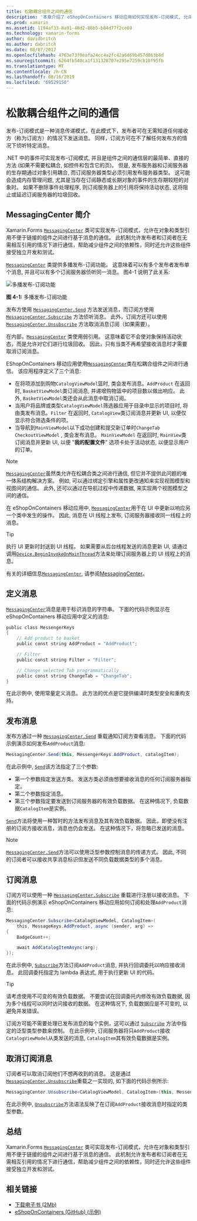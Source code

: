 ```yaml
---
title: 松散耦合组件之间的通信
description: '本章介绍了 eShopOnContainers 移动应用如何实现发布-订阅模式, 允许在不方便地通过对象和类型引用进行链接的组件之间进行基于消息的通信 '
ms.prod: xamarin
ms.assetid: 1194af33-8a91-48d2-88b5-b84d77f2ce69
ms.technology: xamarin-forms
author: davidbritch
ms.author: dabritch
ms.date: 08/07/2017
ms.openlocfilehash: 4763e73f0eafa24cc4a2fc42a6d69b457d863b8d
ms.sourcegitcommit: 6264fb540ca1f131328707e295e7259cb10f95fb
ms.translationtype: MT
ms.contentlocale: zh-CN
ms.lasthandoff: 08/16/2019
ms.locfileid: "69529150"
---
```

# <a name="communicating-between-loosely-coupled-components"></a>松散耦合组件之间的通信

发布-订阅模式是一种消息传递模式，在此模式下，发布者可在无需知道任何接收方（称为订阅方）的情况下发送消息。 同样，订阅方可在不了解任何发布方的情况下侦听特定消息。

.NET 中的事件可实现发布-订阅模式, 并且是组件之间的通信层的最简单、直接的方法 (如果不需要松耦合, 如控件和包含它的页)。 但是, 发布服务器和订阅服务器的生存期通过对象引用耦合, 而订阅服务器类型必须引用发布服务器类型。 这可能会造成内存管理问题, 尤其是当存在订阅静态或长期对象的事件的生存期较短的对象时。 如果不删除事件处理程序, 则订阅服务器上的引用将保持活动状态, 这将阻止或延迟订阅服务器的垃圾回收。

## <a name="introduction-to-messagingcenter"></a>MessagingCenter 简介

Xamarin.Forms [`MessagingCenter`](xref:Xamarin.Forms.MessagingCenter) 类可实现发布-订阅模式，允许在对象和类型引用不便于链接的组件之间进行基于消息的通信。 此机制允许发布者和订阅者在无需相互引用的情况下进行通信，帮助减少组件之间的依赖性，同时还允许这些组件接受独立开发和测试。

[`MessagingCenter`](xref:Xamarin.Forms.MessagingCenter) 类提供多播发布-订阅功能。 这意味着可以有多个发布者发布单个消息, 并且可以有多个订阅服务器侦听同一消息。 图4-1 说明了此关系:

![](communicating-between-loosely-coupled-components-images/messagingcenter.png " 多播发布-订阅功能")

**图 4-1:** 多播发布-订阅功能

发布方使用 [`MessagingCenter.Send`](xref:Xamarin.Forms.MessagingCenter.Send*) 方法发送消息，而订阅方使用 [`MessagingCenter.Subscribe`](xref:Xamarin.Forms.MessagingCenter.Subscribe*) 方法侦听消息。 此外，订阅方还可以使用 [`MessagingCenter.Unsubscribe`](xref:Xamarin.Forms.MessagingCenter.Unsubscribe*) 方法取消消息订阅（如果需要）。

在内部，[`MessagingCenter`](xref:Xamarin.Forms.MessagingCenter) 类使用弱引用。 这意味着它不会使对象保持活动状态，而是允许对它们进行垃圾回收。 因此，只有当类不再希望接收消息时才需要取消订阅消息。

EShopOnContainers 移动应用使用[`MessagingCenter`](xref:Xamarin.Forms.MessagingCenter)类在松耦合组件之间进行通信。 该应用程序定义了三个消息:

- 在将项添加到购物`CatalogViewModel`篮时, 类会发布消息。`AddProduct` 在返回时, `BasketViewModel`类订阅消息, 并递增购物篮中的项目数以做出响应。 此外, `BasketViewModel`类还会从此消息中取消订阅。
- 当用户将品牌或类型`CatalogViewModel`筛选器应用于目录中显示的项目时, 将由类发布消息。`Filter` 在返回时, `CatalogView`类订阅消息并更新 UI, 以便仅显示符合筛选条件的项。
- 当导航到`MainViewModel`以下成功创建和提交新订单时`ChangeTab` `CheckoutViewModel` , 类会发布消息。 `MainViewModel` 在返回时, `MainView`类订阅消息并更新 UI, 以便 "**我的配置文件**" 选项卡处于活动状态, 以便显示用户的订单。

> [!NOTE]
> [`MessagingCenter`](xref:Xamarin.Forms.MessagingCenter)虽然类允许在松耦合类之间进行通信, 但它并不提供此问题的唯一体系结构解决方案。 例如, 可以通过绑定引擎和属性更改通知来实现视图模型和视图间的通信。 此外, 还可以通过在导航过程中传递数据, 来实现两个视图模型之间的通信。

在 eShopOnContainers 移动应用中, [`MessagingCenter`](xref:Xamarin.Forms.MessagingCenter)用于在 UI 中更新以响应另一个类中发生的操作。 因此, 消息在 UI 线程上发布, 订阅服务器接收同一线程上的消息。

> [!TIP]
> 执行 UI 更新时封送到 UI 线程。 如果需要从后台线程发送的消息更新 UI, 请通过调用[`Device.BeginInvokeOnMainThread`](xref:Xamarin.Forms.Device.BeginInvokeOnMainThread(System.Action))方法来处理订阅服务器上的 UI 线程上的消息。

有关的详细信息[`MessagingCenter`](xref:Xamarin.Forms.MessagingCenter), 请参阅[MessagingCenter](~/xamarin-forms/app-fundamentals/messaging-center.md)。

## <a name="defining-a-message"></a>定义消息

[`MessagingCenter`](xref:Xamarin.Forms.MessagingCenter)消息是用于标识消息的字符串。 下面的代码示例显示在 eShopOnContainers 移动应用中定义的消息:

```csharp
public class MessengerKeys  
{  
    // Add product to basket  
    public const string AddProduct = "AddProduct";  

    // Filter  
    public const string Filter = "Filter";  

    // Change selected Tab programmatically  
    public const string ChangeTab = "ChangeTab";  
}
```

在此示例中, 使用常量定义消息。 此方法的优点是它提供编译时类型安全和重构支持。

## <a name="publishing-a-message"></a>发布消息

发布方通过一种 [`MessagingCenter.Send`](xref:Xamarin.Forms.MessagingCenter.Send*) 重载通知订阅方查看消息。 下面的代码示例演示如何发布`AddProduct`消息:

```csharp
MessagingCenter.Send(this, MessengerKeys.AddProduct, catalogItem);
```

在此示例中, [`Send`](xref:Xamarin.Forms.MessagingCenter.Send*)该方法指定了三个参数:

- 第一个参数指定发送方类。 发送方类必须由想要接收消息的任何订阅服务器指定。
- 第二个参数指定消息。
- 第三个参数指定要发送到订阅服务器的有效负载数据。 在这种情况下, 负载数据`CatalogItem`是实例。

[`Send`](xref:Xamarin.Forms.MessagingCenter.Send*)方法将使用一种暂时的方法发布消息及其有效负载数据。 因此，即使没有注册的订阅方接收消息，消息也仍会发送。 在这种情况下，将忽略已发送的消息。

> [!NOTE]
> [`MessagingCenter.Send`](xref:Xamarin.Forms.MessagingCenter.Send*)方法可以使用泛型参数控制消息的传递方式。 因此, 不同的订阅者可以接收共享消息标识但发送不同负载数据类型的多个消息。

## <a name="subscribing-to-a-message"></a>订阅消息

订阅方可以使用一种 [`MessagingCenter.Subscribe`](xref:Xamarin.Forms.MessagingCenter.Subscribe*) 重载进行注册以接收消息。 下面的代码示例演示 eShopOnContainers 移动应用如何订阅和处理`AddProduct`消息:

```csharp
MessagingCenter.Subscribe<CatalogViewModel, CatalogItem>(  
    this, MessageKeys.AddProduct, async (sender, arg) =>  
{  
    BadgeCount++;  

    await AddCatalogItemAsync(arg);  
});
```

在此示例中, [`Subscribe`](xref:Xamarin.Forms.MessagingCenter.Subscribe*)方法订阅`AddProduct`消息, 并执行回调委托以响应接收消息。 此回调委托指定为 lambda 表达式, 用于执行更新 UI 的代码。

> [!TIP]
> 请考虑使用不可变的有效负载数据。 不要尝试在回调委托内修改有效负载数据, 因为多个线程可以同时访问接收的数据。 在这种情况下, 负载数据应是不可变的, 以避免并发错误。

订阅方可能不需要处理已发布消息的每个实例，这可以通过 [`Subscribe`](xref:Xamarin.Forms.MessagingCenter.Subscribe*) 方法中指定的泛型类型参数来控制。 在此示例中, 订阅服务器将只`AddProduct`接收`CatalogViewModel`从类发送的消息, `CatalogItem`其有效负载数据是实例。

## <a name="unsubscribing-from-a-message"></a>取消订阅消息

订阅者可以取消订阅他们不想再收到的消息。 这是通过[`MessagingCenter.Unsubscribe`](xref:Xamarin.Forms.MessagingCenter.Unsubscribe*)重载之一实现的, 如下面的代码示例所示:

```csharp
MessagingCenter.Unsubscribe<CatalogViewModel, CatalogItem>(this, MessengerKeys.AddProduct);
```

在此示例中, [`Unsubscribe`](xref:Xamarin.Forms.MessagingCenter.Unsubscribe*)方法语法反映了在订阅`AddProduct`接收消息时指定的类型参数。

## <a name="summary"></a>总结

Xamarin.Forms [`MessagingCenter`](xref:Xamarin.Forms.MessagingCenter) 类可实现发布-订阅模式，允许在对象和类型引用不便于链接的组件之间进行基于消息的通信。 此机制允许发布者和订阅者在无需相互引用的情况下进行通信，帮助减少组件之间的依赖性，同时还允许这些组件接受独立开发和测试。


## <a name="related-links"></a>相关链接

- [下载电子书 (2Mb)](https://aka.ms/xamarinpatternsebook)
- [eShopOnContainers (GitHub) (示例)](https://github.com/dotnet-architecture/eShopOnContainers)
